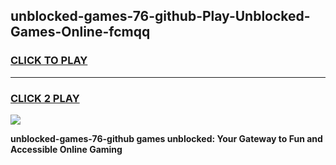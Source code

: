 
## unblocked-games-76-github-Play-Unblocked-Games-Online-fcmqq
<h3>
<a href="https://premium76.site?title=unblocked-games-76-github&ref=25A">CLICK TO PLAY</a></h3>
<hr>

<h3>
<a href="https://premium76.site?title=unblocked-games-76-github&ref=25A">CLICK 2 PLAY</a>
  
</h3>

<a href="https://premium76.site?title=unblocked-games-76-github&ref=25A"><img src="https://clearcache.store/games.png"></a>


**unblocked-games-76-github games unblocked: Your Gateway to Fun and Accessible Online Gaming**
